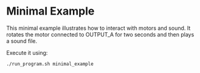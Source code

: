# Minimal Example

This minimal example illustrates how to interact with motors and sound.
It rotates the motor connected to OUTPUT_A for two seconds and then
plays a sound file.

Execute it using:
```
./run_program.sh minimal_example
```
